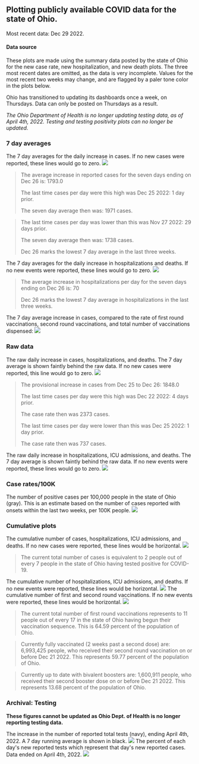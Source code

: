 ## Plotting publicly available COVID data for the state of Ohio. 

Most recent data: Dec 29 2022. 

#### Data source
These plots are made using the summary data posted by the state of Ohio for the new case rate,
    new hospitalization, and new death plots. The three most recent dates are omitted, as the data is very incomplete. Values for the most recent two weeks may change, and are flagged by a paler tone color in the plots below. 

Ohio has transitioned to updating its dashboards once a week, on Thursdays. Data can only be posted on Thursdays as a result. 

*The Ohio Department of Health is no longer updating testing data, as of April 4th, 2022. Testing and testing positivity plots can no longer be updated.* 

### 7 day averages
The 7 day averages for the daily increase in cases. If no new cases were reported, these lines would go to zero.
![](7dayaverage_cases.png)

>The average increase in reported cases for the seven days ending on Dec 26 is: 1793.0
>
>The last time cases per day were this high was Dec 25 2022: 1 day prior.
>
>The seven day average then was: 1971 cases.

>
>The last time cases per day was lower than this was Nov 27 2022: 29 days prior.
>
>The seven day average then was: 1738 cases.
>
>Dec 26 marks the lowest 7 day average in the last three weeks.

The 7 day averages for the daily increase in hospitalizations and deaths. If no new events were reported, these lines would go to zero.
![](7dayaverage_hospital.png)

>The average increase in hospitalizations per day for the seven days ending on Dec 26 is: 70
>
>Dec 26 marks the lowest 7 day average in hospitalizations in the last three weeks.

The 7 day average increase in cases, compared to the rate of first round vaccinations, second round vaccinations, and total number of vaccinations dispensed:
![](DailyVaccinationsCases.png)

### Raw data
The raw daily increase in cases, hospitalizations, and deaths. The 7 day average is shown faintly behind the raw data. If no new cases were reported, this line would go to zero.
![](DailyCases.png)

>The provisional increase in cases from Dec 25 to Dec 26: 1848.0 
>
>The last time cases per day were this high was Dec 22 2022: 4 days prior. 
>
>The case rate then was 2373 cases.
>
>The last time cases per day were lower than this was Dec 25 2022: 1 day prior. 
>
>The case rate then was 737 cases.

The raw daily increase in hospitalizations, ICU admissions, and deaths. The 7 day average is shown faintly behind the raw data. If no new events were reported, these lines would go to zero.
![](DailyHospitalizations.png)

### Case rates/100K 

The number of positive cases per 100,000 people in the state of Ohio (gray). This is an estimate based on the number of cases reported with onsets within the last two weeks, per 100K people.
![](7dayaverage_rate.png)
### Cumulative plots
The cumulative number of cases, hospitalizations, ICU admissions, and deaths. If no new cases were reported, these lines would be horizontal.
![](Cases.png)

>The current total number of cases is equivalent to 2 people out of every 7 people in the state of Ohio having tested positive for COVID-19.

The cumulative number of hospitalizations, ICU admissions, and deaths. If no new events were reported, these lines would be horizontal.
![](Hospitalizations.png)
The cumulative number of first and second round vaccinations. If no new events were reported, these lines would be horizontal.
![](Vaccinations.png)

>The current total number of first round vaccinations represents to 11 people out of every 17 in the state of Ohio having begun their vaccination sequence.
>This is 64.59 percent of the population of Ohio.

>Currently fully vaccinated (2 weeks past a second dose) are: 6,993,425 people, who received their second round vaccination on or before Dec 21 2022.
>This represents 59.77 percent of the population of Ohio.

>Currently up to date with bivalent boosters are: 1,600,911 people, who received their second booster dose on or before Dec 21 2022.
>This represents 13.68 percent of the population of Ohio.

### Archival: Testing
**These figures cannot be updated as Ohio Dept. of Health is no longer reporting testing data.**

The increase in the number of reported total tests (navy), ending April 4th, 2022. A 7 day running average is shown in black.
![](DailyTests.png)
The percent of each day's new reported tests which represent that day's new reported cases. Data ended on April 4th, 2022.
![](percentpositive_tests.png)


